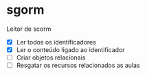 # sgorm

Leitor de scorm


- [x] Ler todos os identificadores
- [x] Ler o conteúdo ligado ao identificador
- [ ] Criar objetos relacionais
- [ ] Resgatar os recursos relacionados as aulas
